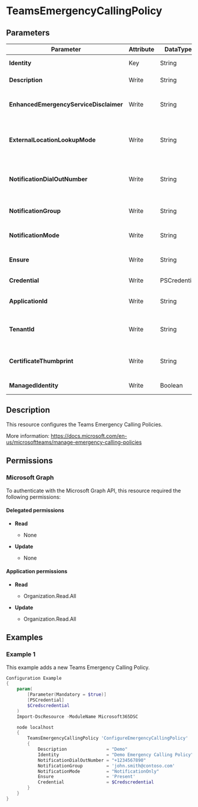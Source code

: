﻿# TeamsEmergencyCallingPolicy

## Parameters

| Parameter | Attribute | DataType | Description | Allowed Values |
| --- | --- | --- | --- | --- |
| **Identity** | Key | String | Identity of the Teams Emergency Calling Policy. | |
| **Description** | Write | String | Description of the Teams Emergency Calling Policy. | |
| **EnhancedEmergencyServiceDisclaimer** | Write | String | Allows the tenant administrator to configure a text string, which is shown at the top of the Calls app. | |
| **ExternalLocationLookupMode** | Write | String | Enables ExternalLocationLookupMode. This mode allows users to set Emergency addresses for remote locations. | `Disabled`, `Enabled` |
| **NotificationDialOutNumber** | Write | String | This parameter represents PSTN number which can be dialed out if NotificationMode is set to either of the two Conference values. | |
| **NotificationGroup** | Write | String | NotificationGroup is a email list of users and groups to be notified of an emergency call. | |
| **NotificationMode** | Write | String | The type of conference experience for security desk notification. | `NotificationOnly`, `ConferenceMuted`, `ConferenceUnMuted` |
| **Ensure** | Write | String | Present ensures the policy exists, absent ensures it is removed. | `Present`, `Absent` |
| **Credential** | Write | PSCredential | Credentials of the Teams Global Admin. | |
| **ApplicationId** | Write | String | Id of the Azure Active Directory application to authenticate with. | |
| **TenantId** | Write | String | Name of the Azure Active Directory tenant used for authentication. Format contoso.onmicrosoft.com | |
| **CertificateThumbprint** | Write | String | Thumbprint of the Azure Active Directory application's authentication certificate to use for authentication. | |
| **ManagedIdentity** | Write | Boolean | Managed ID being used for authentication. | |


## Description

This resource configures the Teams Emergency Calling Policies.

More information: https://docs.microsoft.com/en-us/microsoftteams/manage-emergency-calling-policies

## Permissions

### Microsoft Graph

To authenticate with the Microsoft Graph API, this resource required the following permissions:

#### Delegated permissions

- **Read**

    - None

- **Update**

    - None

#### Application permissions

- **Read**

    - Organization.Read.All

- **Update**

    - Organization.Read.All

## Examples

### Example 1

This example adds a new Teams Emergency Calling Policy.

```powershell
Configuration Example
{
    param(
        [Parameter(Mandatory = $true)]
        [PSCredential]
        $Credscredential
    )
    Import-DscResource -ModuleName Microsoft365DSC

    node localhost
    {
        TeamsEmergencyCallingPolicy 'ConfigureEmergencyCallingPolicy'
        {
            Description               = "Demo"
            Identity                  = "Demo Emergency Calling Policy"
            NotificationDialOutNumber = "+1234567890"
            NotificationGroup         = 'john.smith@contoso.com'
            NotificationMode          = "NotificationOnly"
            Ensure                    = 'Present'
            Credential                = $Credscredential
        }
    }
}
```

